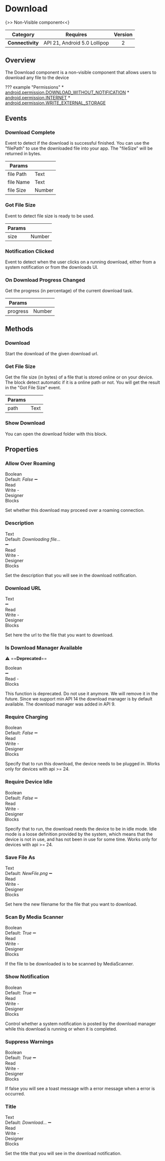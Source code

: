 # Download

{>> Non-Visible component<<}

| Category | Requires | Version |
|:--------:|:-------:|:--------:|
|**Connectivity**|<span class="chip chip-any">API 21, Android 5.0 Lollipop</span>|<span class="chip chip-number">2</span>|

## Overview

The Download component is a non-visible component that allows users to download any file to the device

??? example "Permissions"
    * [android.permission.DOWNLOAD_WITHOUT_NOTIFICATION](https://developer.android.com/reference/android/Manifest.permission.html#DOWNLOAD_WITHOUT_NOTIFICATION)
    * [android.permission.INTERNET](https://developer.android.com/reference/android/Manifest.permission.html#INTERNET)
    * [android.permission.WRITE_EXTERNAL_STORAGE](https://developer.android.com/reference/android/Manifest.permission.html#WRITE_EXTERNAL_STORAGE)

## Events

### Download Complete

Event to detect if the download is successful finished. You can use the "filePath" to use the downloaded file into your app. The "fileSize" will be returned in bytes.

<div class="block" ai2-block="event" not-rendered="true" value="%7B%22componentName%22:%20%22Download%22,%20%22name%22:%20%22Download%20Complete%22,%20%22param%22:%20%5B%22file%20Path%22,%20%22file%20Name%22,%20%22file%20Size%22%5D%7D"></div>

| Params | []() |
|--------|------|
|file Path|<span class="chip chip-text">Text</span>|
|file Name|<span class="chip chip-text">Text</span>|
|file Size|<span class="chip chip-number">Number</span>|

### Got File Size

Event to detect file size is ready to be used.

<div class="block" ai2-block="event" not-rendered="true" value="%7B%22componentName%22:%20%22Download%22,%20%22name%22:%20%22Got%20File%20Size%22,%20%22param%22:%20%5B%22size%22%5D%7D"></div>

| Params | []() |
|--------|------|
|size|<span class="chip chip-number">Number</span>|

### Notification Clicked

Event to detect when the user clicks on a running download, either from a system notification or from the downloads UI.

<div class="block" ai2-block="event" not-rendered="true" value="%7B%22componentName%22:%20%22Download%22,%20%22name%22:%20%22Notification%20Clicked%22,%20%22param%22:%20%5B%5D%7D"></div>

### On Download Progress Changed

Get the progress (in percentage) of the current download task.

<div class="block" ai2-block="event" not-rendered="true" value="%7B%22componentName%22:%20%22Download%22,%20%22name%22:%20%22On%20Download%20Progress%20Changed%22,%20%22param%22:%20%5B%22progress%22%5D%7D"></div>

| Params | []() |
|--------|------|
|progress|<span class="chip chip-number">Number</span>|

## Methods

### Download

Start the download of the given download url.

<div class="block" ai2-block="method" not-rendered="true" value="%7B%22componentName%22:%20%22Download%22,%20%22name%22:%20%22Download%22,%20%22output%22:%20false,%20%22param%22:%20%5B%5D%7D"></div>

### Get File Size

Get the file size (in bytes) of a file that is stored online or on your device. The block detect automatic if it is a online path or not. You will get the result in the "Got File Size" event.

<div class="block" ai2-block="method" not-rendered="true" value="%7B%22componentName%22:%20%22Download%22,%20%22name%22:%20%22Get%20File%20Size%22,%20%22output%22:%20false,%20%22param%22:%20%5B%22path%22%5D%7D"></div>

| Params | []() |
|--------|------|
|path|<span class="chip chip-text">Text</span>|

### Show Download

You can open the download folder with this block.

<div class="block" ai2-block="method" not-rendered="true" value="%7B%22componentName%22:%20%22Download%22,%20%22name%22:%20%22Show%20Download%22,%20%22output%22:%20false,%20%22param%22:%20%5B%5D%7D"></div>

## Properties

### Allow Over Roaming

<span style="user-select: none; white-space:pre-wrap;"><span class="chip chip-boolean">Boolean</span> <span class="chip chip-boolean">Default: <i>False</i></span> :heavy_minus_sign: <span class="chip chip-rw">Read</span> <span class="chip chip-rw">Write</span>  - <span class="chip chip-bd">Designer</span> <span class="chip chip-bd">Blocks</span></span>

Set whether this download may proceed over a roaming connection.

<div class="block" ai2-block="property" not-rendered="true" value="%7B%22componentName%22:%20%22Download%22,%20%22name%22:%20%22Allow%20Over%20Roaming%22,%20%22getter%22:%20true%7D"></div>
<div class="block" ai2-block="property" not-rendered="true" value="%7B%22componentName%22:%20%22Download%22,%20%22name%22:%20%22Allow%20Over%20Roaming%22,%20%22getter%22:%20false%7D"></div>

### Description

<span style="user-select: none; white-space:pre-wrap;"><span class="chip chip-text">Text</span> <span class="chip chip-text">Default: <i>Downloading file...</i></span> :heavy_minus_sign: <span class="chip chip-rw">Read</span> <span class="chip chip-rw">Write</span>  - <span class="chip chip-bd">Designer</span> <span class="chip chip-bd">Blocks</span></span>

Set the description that you will see in the download notification.

<div class="block" ai2-block="property" not-rendered="true" value="%7B%22componentName%22:%20%22Download%22,%20%22name%22:%20%22Description%22,%20%22getter%22:%20true%7D"></div>
<div class="block" ai2-block="property" not-rendered="true" value="%7B%22componentName%22:%20%22Download%22,%20%22name%22:%20%22Description%22,%20%22getter%22:%20false%7D"></div>

### Download URL

<span style="user-select: none; white-space:pre-wrap;"><span class="chip chip-text">Text</span> :heavy_minus_sign: <span class="chip chip-rw">Read</span> <span class="chip chip-rw">Write</span>  - <span class="chip chip-bd">Designer</span> <span class="chip chip-bd">Blocks</span></span>

Set here the url to the file that you want to download.

<div class="block" ai2-block="property" not-rendered="true" value="%7B%22componentName%22:%20%22Download%22,%20%22name%22:%20%22Download%20URL%22,%20%22getter%22:%20true%7D"></div>
<div class="block" ai2-block="property" not-rendered="true" value="%7B%22componentName%22:%20%22Download%22,%20%22name%22:%20%22Download%20URL%22,%20%22getter%22:%20false%7D"></div>

### Is Download Manager Available

:warning: ==**Deprecated**==

<span style="user-select: none; white-space:pre-wrap;"><span class="chip chip-boolean">Boolean</span> :heavy_minus_sign: <span class="chip chip-rw">Read</span>  - <span class="chip chip-bd">Blocks</span></span>

This function is deprecated. Do not use it anymore. We will remove it in the future. Since we support min API 14 the download manager is by default available. The download manager was added in API 9.

<div class="block" ai2-block="property" not-rendered="true" value="%7B%22componentName%22:%20%22Download%22,%20%22name%22:%20%22Is%20Download%20Manager%20Available%22,%20%22getter%22:%20true%7D"></div>

### Require Charging

<span style="user-select: none; white-space:pre-wrap;"><span class="chip chip-boolean">Boolean</span> <span class="chip chip-boolean">Default: <i>False</i></span> :heavy_minus_sign: <span class="chip chip-rw">Read</span> <span class="chip chip-rw">Write</span>  - <span class="chip chip-bd">Designer</span> <span class="chip chip-bd">Blocks</span></span>

Specify that to run this download, the device needs to be plugged in. Works only for devices with api &gt;= 24.

<div class="block" ai2-block="property" not-rendered="true" value="%7B%22componentName%22:%20%22Download%22,%20%22name%22:%20%22Require%20Charging%22,%20%22getter%22:%20true%7D"></div>
<div class="block" ai2-block="property" not-rendered="true" value="%7B%22componentName%22:%20%22Download%22,%20%22name%22:%20%22Require%20Charging%22,%20%22getter%22:%20false%7D"></div>

### Require Device Idle

<span style="user-select: none; white-space:pre-wrap;"><span class="chip chip-boolean">Boolean</span> <span class="chip chip-boolean">Default: <i>False</i></span> :heavy_minus_sign: <span class="chip chip-rw">Read</span> <span class="chip chip-rw">Write</span>  - <span class="chip chip-bd">Designer</span> <span class="chip chip-bd">Blocks</span></span>

Specify that to run, the download needs the device to be in idle mode. Idle mode is a loose definition provided by the system, which means that the device is not in use, and has not been in use for some time. Works only for devices with api &gt;= 24.

<div class="block" ai2-block="property" not-rendered="true" value="%7B%22componentName%22:%20%22Download%22,%20%22name%22:%20%22Require%20Device%20Idle%22,%20%22getter%22:%20true%7D"></div>
<div class="block" ai2-block="property" not-rendered="true" value="%7B%22componentName%22:%20%22Download%22,%20%22name%22:%20%22Require%20Device%20Idle%22,%20%22getter%22:%20false%7D"></div>

### Save File As

<span style="user-select: none; white-space:pre-wrap;"><span class="chip chip-text">Text</span> <span class="chip chip-text">Default: <i>NewFile.png</i></span> :heavy_minus_sign: <span class="chip chip-rw">Read</span> <span class="chip chip-rw">Write</span>  - <span class="chip chip-bd">Designer</span> <span class="chip chip-bd">Blocks</span></span>

Set here the new filename for the file that you want to download.

<div class="block" ai2-block="property" not-rendered="true" value="%7B%22componentName%22:%20%22Download%22,%20%22name%22:%20%22Save%20File%20As%22,%20%22getter%22:%20true%7D"></div>
<div class="block" ai2-block="property" not-rendered="true" value="%7B%22componentName%22:%20%22Download%22,%20%22name%22:%20%22Save%20File%20As%22,%20%22getter%22:%20false%7D"></div>

### Scan By Media Scanner

<span style="user-select: none; white-space:pre-wrap;"><span class="chip chip-boolean">Boolean</span> <span class="chip chip-boolean">Default: <i>True</i></span> :heavy_minus_sign: <span class="chip chip-rw">Read</span> <span class="chip chip-rw">Write</span>  - <span class="chip chip-bd">Designer</span> <span class="chip chip-bd">Blocks</span></span>

If the file to be downloaded is to be scanned by MediaScanner.

<div class="block" ai2-block="property" not-rendered="true" value="%7B%22componentName%22:%20%22Download%22,%20%22name%22:%20%22Scan%20By%20Media%20Scanner%22,%20%22getter%22:%20true%7D"></div>
<div class="block" ai2-block="property" not-rendered="true" value="%7B%22componentName%22:%20%22Download%22,%20%22name%22:%20%22Scan%20By%20Media%20Scanner%22,%20%22getter%22:%20false%7D"></div>

### Show Notification

<span style="user-select: none; white-space:pre-wrap;"><span class="chip chip-boolean">Boolean</span> <span class="chip chip-boolean">Default: <i>True</i></span> :heavy_minus_sign: <span class="chip chip-rw">Read</span> <span class="chip chip-rw">Write</span>  - <span class="chip chip-bd">Designer</span> <span class="chip chip-bd">Blocks</span></span>

Control whether a system notification is posted by the download manager while this download is running or when it is completed.

<div class="block" ai2-block="property" not-rendered="true" value="%7B%22componentName%22:%20%22Download%22,%20%22name%22:%20%22Show%20Notification%22,%20%22getter%22:%20true%7D"></div>
<div class="block" ai2-block="property" not-rendered="true" value="%7B%22componentName%22:%20%22Download%22,%20%22name%22:%20%22Show%20Notification%22,%20%22getter%22:%20false%7D"></div>

### Suppress Warnings

<span style="user-select: none; white-space:pre-wrap;"><span class="chip chip-boolean">Boolean</span> <span class="chip chip-boolean">Default: <i>True</i></span> :heavy_minus_sign: <span class="chip chip-rw">Read</span> <span class="chip chip-rw">Write</span>  - <span class="chip chip-bd">Designer</span> <span class="chip chip-bd">Blocks</span></span>

If false you will see a toast message with a error message when a error is occurred.

<div class="block" ai2-block="property" not-rendered="true" value="%7B%22componentName%22:%20%22Download%22,%20%22name%22:%20%22Suppress%20Warnings%22,%20%22getter%22:%20true%7D"></div>
<div class="block" ai2-block="property" not-rendered="true" value="%7B%22componentName%22:%20%22Download%22,%20%22name%22:%20%22Suppress%20Warnings%22,%20%22getter%22:%20false%7D"></div>

### Title

<span style="user-select: none; white-space:pre-wrap;"><span class="chip chip-text">Text</span> <span class="chip chip-text">Default: <i>Download...</i></span> :heavy_minus_sign: <span class="chip chip-rw">Read</span> <span class="chip chip-rw">Write</span>  - <span class="chip chip-bd">Designer</span> <span class="chip chip-bd">Blocks</span></span>

Set the title that you will see in the download notification.

<div class="block" ai2-block="property" not-rendered="true" value="%7B%22componentName%22:%20%22Download%22,%20%22name%22:%20%22Title%22,%20%22getter%22:%20true%7D"></div>
<div class="block" ai2-block="property" not-rendered="true" value="%7B%22componentName%22:%20%22Download%22,%20%22name%22:%20%22Title%22,%20%22getter%22:%20false%7D"></div>
